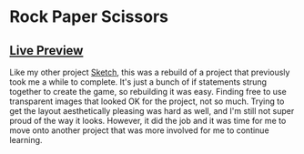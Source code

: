 # Rock Paper Scissors

## [Live Preview](https://austintirrell.github.io/rockpaperscissors)

Like my other project [Sketch](https://github.com/austintirrell/sketch), this was a rebuild of a project that previously took me a while to complete. It's just a bunch of if statements strung together to create the game, so rebuilding it was easy. Finding free to use transparent images that looked OK for the project, not so much. Trying to get the layout aesthetically pleasing was hard as well, and I'm still not super proud of the way it looks. However, it did the job and it was time for me to move onto another project that was more involved for me to continue learning.
